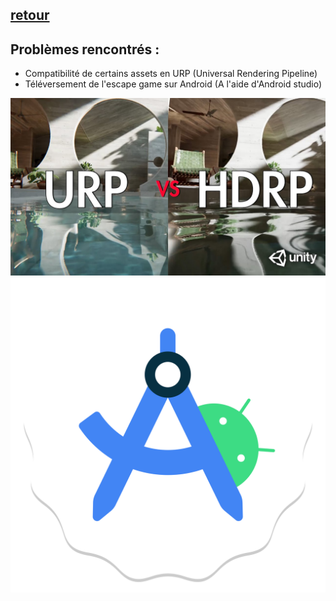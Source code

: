 ## [retour](/Readme.md)

## Problèmes rencontrés :

- Compatibilité de certains assets en URP (Universal Rendering Pipeline)
- Téléversement de l'escape game sur Android (A l'aide d'Android studio)

<img src="/Images/urp_unity.jpg" alt="Unity_urp" width="700">
<img src="/Images/android_studio_logo.png" alt="androidstudio" width="700">
